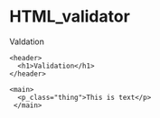 # HTML_validator
Valdation

<html lang="en-ca">
<head>
  <meta charset="utf-8">
  <title>Validation</title>
  <link href="css/main.css" rel="stylesheet">
  </head>
  <body>
    
    <header>
      <h1>Validation</h1>
    </header>
    
    <main>
      <p_class="thing">This is text</p>
     </main>
   
 </body
 </html>
